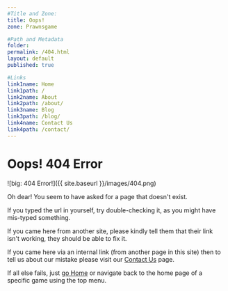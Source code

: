 ```yaml
---
#Title and Zone:
title: Oops!
zone: Prawnsgame

#Path and Metadata
folder: 
permalink: /404.html
layout: default
published: true

#Links
link1name: Home
link1path: /
link2name: About
link2path: /about/
link3name: Blog
link3path: /blog/
link4name: Contact Us
link4path: /contact/
---
```


Oops! 404 Error
===============

![big: 404 Error!]({{ site.baseurl }}/images/404.png)

Oh dear! You seem to have asked for a page that doesn't exist.

If you typed the url in yourself, try double-checking it, as you might have mis-typed something.

If you came here from another site, please kindly tell them that their link isn't working, they should be able to fix it.

If you came here via an internal link (from another page in this site) then to tell us about our mistake please visit our [Contact Us](/contact/) page.

If all else fails, just [go Home](/) or navigate back to the home page of a specific game using the top menu.
